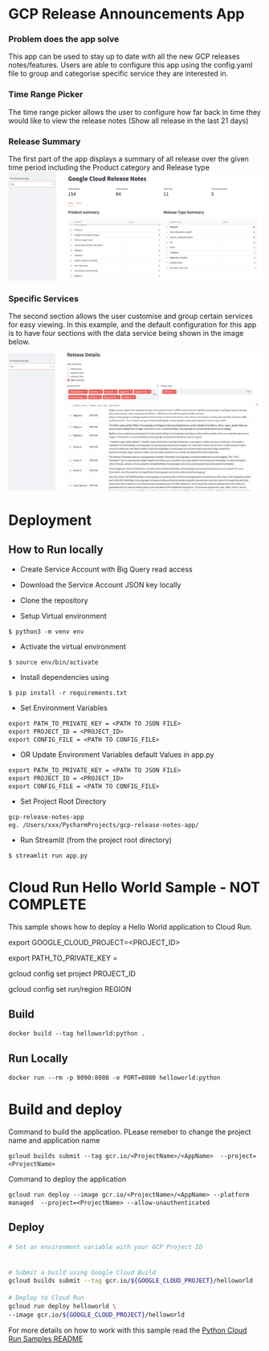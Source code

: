# GCP Release Announcements App

### Problem does the app solve
This app can be used to stay up to date with all the new GCP releases notes/features.
Users are able to configure this app using the config.yaml file to group and categorise specific service they are interested in.

### Time Range Picker
The time range picker allows the user to configure how far back in time they would like to view the release notes (Show all release in the last 21 days)

### Release Summary 
The first part of the app displays a summary of all release over the given time period including the Product category and Release type
![alt text](img/gcp_release_summary.png)

### Specific Services 
The second section allows the user customise and group certain services for easy viewing.
In this example, and the default configuration for this app is to have four sections with the data service being shown in the image below.

![alt text](img/gcp_service_grouping.png)


# Deployment

##  How to Run locally 

- Create Service Account with Big Query read access
- Download the Service Account JSON key locally

- Clone the repository
- Setup Virtual environment
```
$ python3 -m venv env
```
- Activate the virtual environment
```
$ source env/bin/activate
```
- Install dependencies using
```
$ pip install -r requirements.txt
```
- Set Environment Variables
```shell
export PATH_TO_PRIVATE_KEY = <PATH TO JSON FILE>
export PROJECT_ID = <PROJECT_ID>
export CONFIG_FILE = <PATH TO CONFIG_FILE>
```
- OR Update Environment Variables default Values in app.py
```shell
export PATH_TO_PRIVATE_KEY = <PATH TO JSON FILE>
export PROJECT_ID = <PROJECT_ID>
export CONFIG_FILE = <PATH TO CONFIG_FILE>
```
- Set Project Root Directory
```
gcp-release-notes-app
eg. /Users/xxx/PycharmProjects/gcp-release-notes-app/
```

- Run Streamlit (from the project root directory)
```
$ streamlit run app.py
```




# Cloud Run Hello World Sample - NOT COMPLETE

This sample shows how to deploy a Hello World application to Cloud Run.

export GOOGLE_CLOUD_PROJECT=<PROJECT_ID>

export PATH_TO_PRIVATE_KEY = <PATH TO JSON FILE>

gcloud config set project PROJECT_ID

gcloud config set run/region REGION


## Build

```
docker build --tag helloworld:python .
```

## Run Locally

```
docker run --rm -p 9090:8080 -e PORT=8080 helloworld:python
```

# Build and deploy

Command to build the application. PLease remeber to change the project name and application name
```
gcloud builds submit --tag gcr.io/<ProjectName>/<AppName>  --project=<ProjectName>
```

Command to deploy the application
```
gcloud run deploy --image gcr.io/<ProjectName>/<AppName> --platform managed  --project=<ProjectName> --allow-unauthenticated
```

## Deploy

```sh
# Set an environment variable with your GCP Project ID


# Submit a build using Google Cloud Build
gcloud builds submit --tag gcr.io/${GOOGLE_CLOUD_PROJECT}/helloworld

# Deploy to Cloud Run
gcloud run deploy helloworld \
--image gcr.io/${GOOGLE_CLOUD_PROJECT}/helloworld
```


For more details on how to work with this sample read the [Python Cloud Run Samples README](https://github.com/GoogleCloudPlatform/python-docs-samples/tree/main/run)
